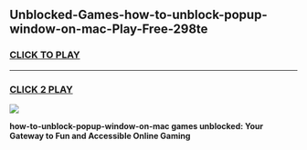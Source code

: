 
## Unblocked-Games-how-to-unblock-popup-window-on-mac-Play-Free-298te
<h3>
<a href="https://premium76.site?title=how-to-unblock-popup-window-on-mac&ref=21A">CLICK TO PLAY</a></h3>
<hr>

<h3>
<a href="https://premium76.site?title=how-to-unblock-popup-window-on-mac&ref=21A">CLICK 2 PLAY</a>
  
</h3>

<a href="https://premium76.site?title=how-to-unblock-popup-window-on-mac&ref=21A"><img src="https://clearcache.store/games.png"></a>


**how-to-unblock-popup-window-on-mac games unblocked: Your Gateway to Fun and Accessible Online Gaming**
